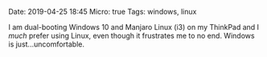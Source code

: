Date: 2019-04-25 18:45
Micro: true
Tags: windows, linux

I am dual-booting Windows 10 and Manjaro Linux (i3) on my ThinkPad and I _much_ prefer using Linux, even though it frustrates me to no end. Windows is just...uncomfortable.